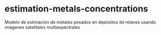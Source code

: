 # estimation-metals-concentrations
Modelo de estimación de metales pesados en depósitos de relaves usando imágenes satelitales multiespectrales
